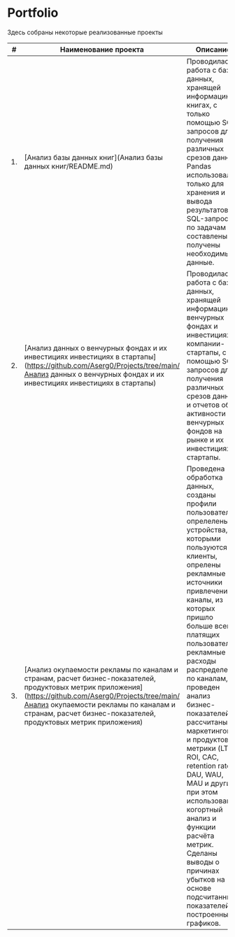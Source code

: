 # Portfolio

Здесь собраны некоторые реализованные проекты

| #    | Наименование проекта                | Описание                                                     | Стек                                                         |
| ---- | ------------------------------------------------------------ | ------------------------------------------------------------ | ------------------------------------------------------------ |
| 1.   |  [Анализ базы данных книг](Анализ базы данных книг/README.md) | Проводилась работа с базой данных,  хранящей информацию о книгах, с только помощью SQL-запросов для получения различных срезов данных.  Pandas использовался только для хранения и вывода результатов. SQL-запросы по задачам составлены и получены необходимые данные. | SQL, Python, Sqlalchemy, Datetime      |
| 2.   | [Анализ данных о венчурных фондах и их инвестициях инвестициях в стартапы](https://github.com/Aserg0/Projects/tree/main/Анализ данных о венчурных фондах и их инвестициях инвестициях в стартапы) | Проводилась работа с базой данных,  хранящей информацию о венчурных фондах и инвестициях в компании-стартапы, с помощью SQL-запросов для получения различных срезов данных и отчетов об активности венчурных фондов на рынке и их инвестициях в стартапы. | SQL, PostgreSQL |
| 3.   | [Анализ окупаемости рекламы по каналам и странам, расчет бизнес-показателей, продуктовых метрик приложения](https://github.com/Aserg0/Projects/tree/main/Анализ окупаемости рекламы по каналам и странам, расчет бизнес-показателей, продуктовых метрик приложения) | Проведена обработка данных, созданы профили пользователей,  опрелелены устройства, которыми пользуются клиенты, опрелены рекламные источники привлечения и каналы, из которых пришло больше всего платящих пользователей, рекламные расходы распределены по каналам, проведен анализ бизнес-показателей, рассчитаны маркетинговые и продуктовые метрики (LTV, ROI, CAC, retention rate, DAU, WAU, MAU и другие), при этом использован когортный анализ и функции расчёта метрик. Сделаны выводы о причинах убытков на основе подсчитанных показателей и построенных графиков.  | Python, Pandas,  Matplotlib, Seaborn, Stats , создание профилей пользователей, когортный анализ, расчет продуктовых метрик (LTV, ROI, CAC, retention rate, DAU, WAU, MAU) |
